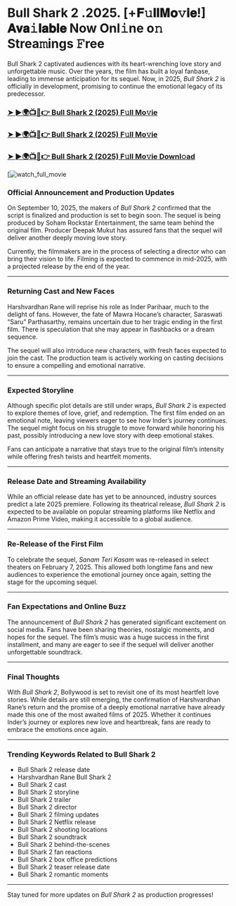 # Bull Shark 2 .2025. [+𝐅𝚞𝐥𝐥𝐌𝐨𝚟𝐢𝐞!] 𝐀𝐯𝐚𝚒𝐥𝐚𝐛𝐥𝐞 Now Onl𝚒ne o𝚗 Strea𝚖ings 𝙵ree

Bull Shark 2 captivated audiences with its heart-wrenching love story and unforgettable music. Over the years, the film has built a loyal fanbase, leading to immense anticipation for its sequel. Now, in 2025, *Bull Shark 2* is officially in development, promising to continue the emotional legacy of its predecessor.

### [➤ ►🌍📺📱👉   Bull Shark 2 (2025) F𝚞ll Mo𝚟ie](https://rb.gy/anddy4)

### [➤ ►🌍📺📱👉   Bull Shark 2 (2025) F𝚞ll Mo𝚟ie](https://rb.gy/anddy4)

### [➤ ►🌍📺📱👉   Bull Shark 2 (2025) F𝚞ll Mo𝚟ie Downl𝚘ad](https://rb.gy/anddy4)

[![watch_full_movie](https://media.themoviedb.org/t/p/w533_and_h300_bestv2/xeEoetXhC5WWmsalUfkMJ4SlSRS.jpg)

### **Official Announcement and Production Updates**

On September 10, 2025, the makers of *Bull Shark 2* confirmed that the script is finalized and production is set to begin soon. The sequel is being produced by Soham Rockstar Entertainment, the same team behind the original film. Producer Deepak Mukut has assured fans that the sequel will deliver another deeply moving love story.

Currently, the filmmakers are in the process of selecting a director who can bring their vision to life. Filming is expected to commence in mid-2025, with a projected release by the end of the year.

---

### **Returning Cast and New Faces**

Harshvardhan Rane will reprise his role as Inder Parihaar, much to the delight of fans. However, the fate of Mawra Hocane’s character, Saraswati “Saru” Parthasarthy, remains uncertain due to her tragic ending in the first film. There is speculation that she may appear in flashbacks or a dream sequence.

The sequel will also introduce new characters, with fresh faces expected to join the cast. The production team is actively working on casting decisions to ensure a compelling and emotional narrative.

---

### **Expected Storyline**

Although specific plot details are still under wraps, *Bull Shark 2* is expected to explore themes of love, grief, and redemption. The first film ended on an emotional note, leaving viewers eager to see how Inder’s journey continues. The sequel might focus on his struggle to move forward while honoring his past, possibly introducing a new love story with deep emotional stakes.

Fans can anticipate a narrative that stays true to the original film’s intensity while offering fresh twists and heartfelt moments.

---

### **Release Date and Streaming Availability**

While an official release date has yet to be announced, industry sources predict a late 2025 premiere. Following its theatrical release, *Bull Shark 2* is expected to be available on popular streaming platforms like Netflix and Amazon Prime Video, making it accessible to a global audience.

---

### **Re-Release of the First Film**

To celebrate the sequel, *Sanam Teri Kasam* was re-released in select theaters on February 7, 2025. This allowed both longtime fans and new audiences to experience the emotional journey once again, setting the stage for the upcoming sequel.

---

### **Fan Expectations and Online Buzz**

The announcement of *Bull Shark 2* has generated significant excitement on social media. Fans have been sharing theories, nostalgic moments, and hopes for the sequel. The film’s music was a huge success in the first installment, and many are eager to see if the sequel will deliver another unforgettable soundtrack.

---

### **Final Thoughts**

With *Bull Shark 2*, Bollywood is set to revisit one of its most heartfelt love stories. While details are still emerging, the confirmation of Harshvardhan Rane’s return and the promise of a deeply emotional narrative have already made this one of the most awaited films of 2025. Whether it continues Inder’s journey or explores new love and heartbreak, fans are ready to embrace the emotions once again.

---

### **Trending Keywords Related to Bull Shark 2**

- Bull Shark 2 release date  
- Harshvardhan Rane Bull Shark 2  
- Bull Shark 2 cast  
- Bull Shark 2 storyline  
- Bull Shark 2 trailer  
- Bull Shark 2 director  
- Bull Shark 2 filming updates  
- Bull Shark 2 Netflix release  
- Bull Shark 2 shooting locations  
- Bull Shark 2 soundtrack  
- Bull Shark 2 behind-the-scenes  
- Bull Shark 2 fan reactions  
- Bull Shark 2 box office predictions  
- Bull Shark 2 teaser release date  
- Bull Shark 2 romantic moments  

---

Stay tuned for more updates on *Bull Shark 2* as production progresses!
